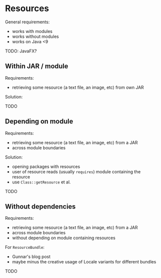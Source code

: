 # Resources

General requirements:

* works with modules
* works without modules
* works on Java <9

TODO: JavaFX?

## Within JAR / module

Requirements:

* retrieving some resource (a text file, an image, etc) from own JAR

Solution:

TODO


## Depending on module

Requirements:

* retrieving some resource (a text file, an image, etc) from a JAR
* across module boundaries

Solution:

* opening packages with resources
* user of resource reads (usually `requires`) module containing the resource
* use `Class::getResource` et al.

TODO


## Without dependencies

Requirements:

* retrieving some resource (a text file, an image, etc) from a JAR
* across module boundaries
* without depending on module containing resources

For `ResourceBundle`:
* Gunnar's blog post
* maybe minus the creative usage of Locale variants for different bundles

TODO
